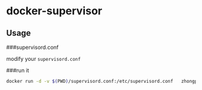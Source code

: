 # docker-supervisor

## Usage

###supervisord.conf

modify your `supervisord.conf`

###run it
```sh
docker run -d -v $(PWD)/supervisord.conf:/etc/supervisord.conf   zhongpei/supervisor
```
